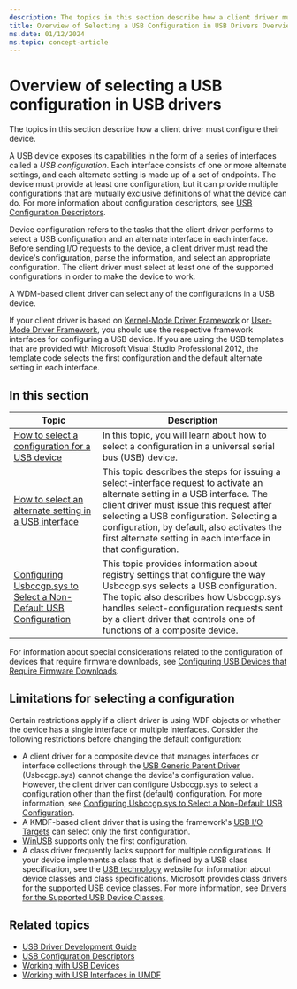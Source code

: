 ```yaml
---
description: The topics in this section describe how a client driver must configure their device.
title: Overview of Selecting a USB Configuration in USB Drivers Overview
ms.date: 01/12/2024
ms.topic: concept-article
---
```


# Overview of selecting a USB configuration in USB drivers

The topics in this section describe how a client driver must configure their device.

A USB device exposes its capabilities in the form of a series of interfaces called a *USB configuration*. Each interface consists of one or more alternate settings, and each alternate setting is made up of a set of endpoints. The device must provide at least one configuration, but it can provide multiple configurations that are mutually exclusive definitions of what the device can do. For more information about configuration descriptors, see [USB Configuration Descriptors](./usb-configuration-descriptors.md).

Device configuration refers to the tasks that the client driver performs to select a USB configuration and an alternate interface in each interface. Before sending I/O requests to the device, a client driver must read the device's configuration, parse the information, and select an appropriate configuration. The client driver must select at least one of the supported configurations in order to make the device to work.

A WDM-based client driver can select any of the configurations in a USB device.

If your client driver is based on [Kernel-Mode Driver Framework](../wdf/index.md) or [User-Mode Driver Framework](../wdf/index.md), you should use the respective framework interfaces for configuring a USB device. If you are using the USB templates that are provided with Microsoft Visual Studio Professional 2012, the template code selects the first configuration and the default alternate setting in each interface.

## In this section

| Topic | Description |
|--|--|
| [How to select a configuration for a USB device](./how-to-select-a-configuration-for-a-usb-device.md) | In this topic, you will learn about how to select a configuration in a universal serial bus (USB) device. |
| [How to select an alternate setting in a USB interface](./select-a-usb-alternate-setting.md) | This topic describes the steps for issuing a select-interface request to activate an alternate setting in a USB interface. The client driver must issue this request after selecting a USB configuration. Selecting a configuration, by default, also activates the first alternate setting in each interface in that configuration. |
| [Configuring Usbccgp.sys to Select a Non-Default USB Configuration](./selecting-the-configuration-for-a-multiple-interface--composite--usb-d.md) | This topic provides information about registry settings that configure the way Usbccgp.sys selects a USB configuration. The topic also describes how Usbccgp.sys handles select-configuration requests sent by a client driver that controls one of functions of a composite device. |

For information about special considerations related to the configuration of devices that require firmware downloads, see [Configuring USB Devices that Require Firmware Downloads](./configuring-usb-devices-that-require-firmware-downloads.md).

## Limitations for selecting a configuration

Certain restrictions apply if a client driver is using WDF objects or whether the device has a single interface or multiple interfaces. Consider the following restrictions before changing the default configuration:

- A client driver for a composite device that manages interfaces or interface collections through the [USB Generic Parent Driver](./usb-common-class-generic-parent-driver.md) (Usbccgp.sys) cannot change the device's configuration value. However, the client driver can configure Usbccgp.sys to select a configuration other than the first (default) configuration. For more information, see [Configuring Usbccgp.sys to Select a Non-Default USB Configuration](./selecting-the-configuration-for-a-multiple-interface--composite--usb-d.md).
- A KMDF-based client driver that is using the framework's [USB I/O Targets](../wdf/usb-i-o-targets.md) can select only the first configuration.
- [WinUSB](introduction-to-winusb-for-developers.md) supports only the first configuration.
- A class driver frequently lacks support for multiple configurations. If your device implements a class that is defined by a USB class specification, see the [USB technology](https://www.usb.org/defined-class-codes) website for information about device classes and class specifications. Microsoft provides class drivers for the supported USB device classes. For more information, see [Drivers for the Supported USB Device Classes](./supported-usb-classes.md).

## Related topics

- [USB Driver Development Guide](./usb-driver-development-guide.md)
- [USB Configuration Descriptors](./usb-configuration-descriptors.md)
- [Working with USB Devices](../wdf/working-with-usb-devices.md)
- [Working with USB Interfaces in UMDF](../wdf/working-with-usb-interfaces-in-umdf-1-x-drivers.md)

